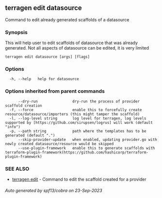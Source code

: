 ## terragen edit datasource

Command to edit already generated scaffolds of a datasource

### Synopsis

This will help user to edit scaffolds of datasource that was already generated.
               Not all aspects of datasource can be edited, it is very limited

```
terragen edit datasource [args] [flags]
```

### Options

```
  -h, --help   help for datasource
```

### Options inherited from parent commands

```
      --dry-run                dry-run the process of provider scaffold creation
  -f, --force                  enable this to forcefully create resource/datasource/importers (this might tamper the scaffold)
  -l, --log-level string       log level for terragen, log levels supported by [https://github.com/sirupsen/logrus] will work (default "info")
  -p, --path string            path where the templates has to be generated (default ".")
      --skip-provider-update   when enabled, updating provider.go with newly created datasource/resource would be skipped
      --use-plugin-framework   enable this to generate scaffolds with terraform-plugin-framework(https://github.com/hashicorp/terraform-plugin-framework)
```

### SEE ALSO

* [terragen edit](terragen_edit.md)	 - Command to edit the scaffold created for a provider

###### Auto generated by spf13/cobra on 23-Sep-2023
